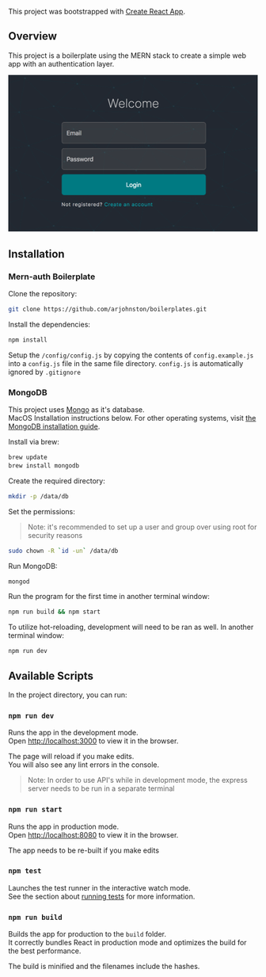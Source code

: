 This project was bootstrapped with [Create React App](https://github.com/facebookincubator/create-react-app).

## Overview
This project is a boilerplate using the MERN stack to create a simple web app with an authentication layer.

<p align='center'>
  <img src='https://github.com/arjohnston/boilerplates/blob/master/mern-auth/public/example.png' width='600' alt='start up'>
</p>

## Installation

### Mern-auth Boilerplate
Clone the repository:
```sh
git clone https://github.com/arjohnston/boilerplates.git
```

Install the dependencies:
```sh
npm install
```

Setup the `/config/config.js` by copying the contents of `config.example.js` into a `config.js` file in the same file directory. `config.js` is automatically ignored by `.gitignore`

### MongoDB
This project uses [Mongo](https://www.mongodb.com/) as it's database.<br>
MacOS Installation instructions below. For other operating systems, visit [the MongoDB installation guide](https://docs.mongodb.com/manual/administration/install-community/).

Install via brew:
```sh
brew update
brew install mongodb
```

Create the required directory:
```sh
mkdir -p /data/db
```

Set the permissions:
> Note: it's recommended to set up a user and group over using root for security reasons

```sh
sudo chown -R `id -un` /data/db
```

Run MongoDB:
```sh
mongod
```

Run the program for the first time in another terminal window:
```sh
npm run build && npm start
```

To utilize hot-reloading, development will need to be ran as well. In another terminal window:
```sh
npm run dev
```


## Available Scripts

In the project directory, you can run:

### `npm run dev`

Runs the app in the development mode.<br>
Open [http://localhost:3000](http://localhost:3000) to view it in the browser.

The page will reload if you make edits.<br>
You will also see any lint errors in the console.

> Note: In order to use API's while in development mode, the express server needs to be run in a separate terminal

### `npm run start`

Runs the app in production mode.<br>
Open [http://localhost:8080](http://localhost:8080) to view it in the browser.

The app needs to be re-built if you make edits<br>

### `npm test`

Launches the test runner in the interactive watch mode.<br>
See the section about [running tests](#running-tests) for more information.

### `npm run build`

Builds the app for production to the `build` folder.<br>
It correctly bundles React in production mode and optimizes the build for the best performance.

The build is minified and the filenames include the hashes.<br>
